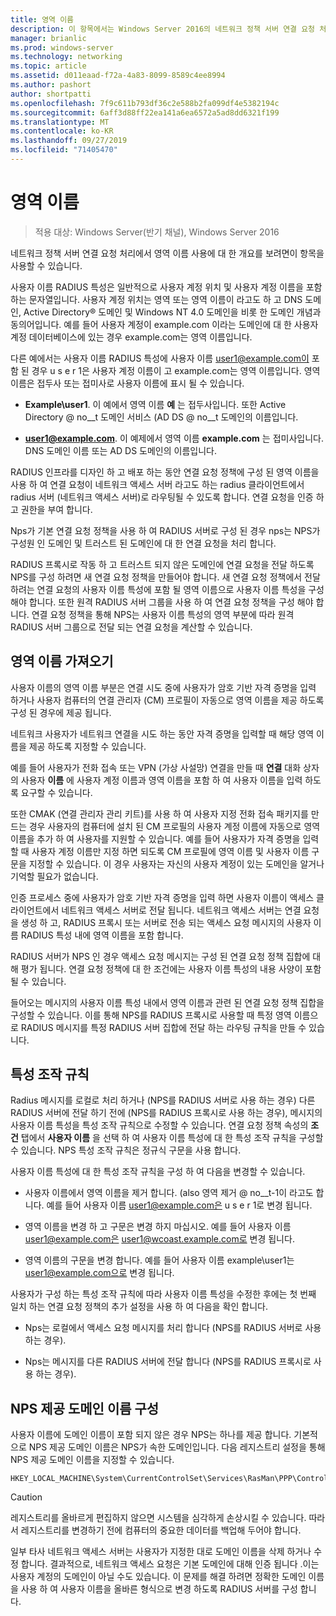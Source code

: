 ```yaml
---
title: 영역 이름
description: 이 항목에서는 Windows Server 2016의 네트워크 정책 서버 연결 요청 처리에서 영역 이름 사용에 대 한 개요를 제공 합니다.
manager: brianlic
ms.prod: windows-server
ms.technology: networking
ms.topic: article
ms.assetid: d011eaad-f72a-4a83-8099-8589c4ee8994
ms.author: pashort
author: shortpatti
ms.openlocfilehash: 7f9c611b793df36c2e588b2fa099df4e5382194c
ms.sourcegitcommit: 6aff3d88ff22ea141a6ea6572a5ad8dd6321f199
ms.translationtype: MT
ms.contentlocale: ko-KR
ms.lasthandoff: 09/27/2019
ms.locfileid: "71405470"
---
```

# <a name="realm-names"></a>영역 이름

>적용 대상: Windows Server(반기 채널), Windows Server 2016


네트워크 정책 서버 연결 요청 처리에서 영역 이름 사용에 대 한 개요를 보려면이 항목을 사용할 수 있습니다.

사용자 이름 RADIUS 특성은 일반적으로 사용자 계정 위치 및 사용자 계정 이름을 포함 하는 문자열입니다. 사용자 계정 위치는 영역 또는 영역 이름이 라고도 하 고 DNS 도메인, Active Directory® 도메인 및 Windows NT 4.0 도메인을 비롯 한 도메인 개념과 동의어입니다. 예를 들어 사용자 계정이 example.com 이라는 도메인에 대 한 사용자 계정 데이터베이스에 있는 경우 example.com는 영역 이름입니다.

다른 예에서는 사용자 이름 RADIUS 특성에 사용자 이름 user1@example.com이 포함 된 경우 u s e r 1은 사용자 계정 이름이 고 example.com는 영역 이름입니다. 영역 이름은 접두사 또는 접미사로 사용자 이름에 표시 될 수 있습니다.

- **Example\user1**. 이 예에서 영역 이름 **예** 는 접두사입니다. 또한 Active Directory @ no__t 도메인 서비스 \(AD DS @ no__t 도메인의 이름입니다.

- <strong>user1@example.com</strong>. 이 예제에서 영역 이름 **example.com** 는 접미사입니다. DNS 도메인 이름 또는 AD DS 도메인의 이름입니다.

RADIUS 인프라를 디자인 하 고 배포 하는 동안 연결 요청 정책에 구성 된 영역 이름을 사용 하 여 연결 요청이 네트워크 액세스 서버 라고도 하는 radius 클라이언트에서 radius 서버 (네트워크 액세스 서버)로 라우팅될 수 있도록 합니다. 연결 요청을 인증 하 고 권한을 부여 합니다.

Nps가 기본 연결 요청 정책을 사용 하 여 RADIUS 서버로 구성 된 경우 nps는 NPS가 구성원 인 도메인 및 트러스트 된 도메인에 대 한 연결 요청을 처리 합니다.

RADIUS 프록시로 작동 하 고 트러스트 되지 않은 도메인에 연결 요청을 전달 하도록 NPS를 구성 하려면 새 연결 요청 정책을 만들어야 합니다. 새 연결 요청 정책에서 전달 하려는 연결 요청의 사용자 이름 특성에 포함 될 영역 이름으로 사용자 이름 특성을 구성 해야 합니다. 또한 원격 RADIUS 서버 그룹을 사용 하 여 연결 요청 정책을 구성 해야 합니다. 연결 요청 정책을 통해 NPS는 사용자 이름 특성의 영역 부분에 따라 원격 RADIUS 서버 그룹으로 전달 되는 연결 요청을 계산할 수 있습니다.

## <a name="acquiring-the-realm-name"></a>영역 이름 가져오기

사용자 이름의 영역 이름 부분은 연결 시도 중에 사용자가 암호 기반 자격 증명을 입력 하거나 사용자 컴퓨터의 연결 관리자 (CM) 프로필이 자동으로 영역 이름을 제공 하도록 구성 된 경우에 제공 됩니다.

네트워크 사용자가 네트워크 연결을 시도 하는 동안 자격 증명을 입력할 때 해당 영역 이름을 제공 하도록 지정할 수 있습니다.

예를 들어 사용자가 전화 접속 또는 VPN (가상 사설망) 연결을 만들 때 **연결** 대화 상자의 사용자 **이름** 에 사용자 계정 이름과 영역 이름을 포함 하 여 사용자 이름을 입력 하도록 요구할 수 있습니다.

또한 CMAK (연결 관리자 관리 키트)를 사용 하 여 사용자 지정 전화 접속 패키지를 만드는 경우 사용자의 컴퓨터에 설치 된 CM 프로필의 사용자 계정 이름에 자동으로 영역 이름을 추가 하 여 사용자를 지원할 수 있습니다. 예를 들어 사용자가 자격 증명을 입력할 때 사용자 계정 이름만 지정 하면 되도록 CM 프로필에 영역 이름 및 사용자 이름 구문을 지정할 수 있습니다. 이 경우 사용자는 자신의 사용자 계정이 있는 도메인을 알거나 기억할 필요가 없습니다.

인증 프로세스 중에 사용자가 암호 기반 자격 증명을 입력 하면 사용자 이름이 액세스 클라이언트에서 네트워크 액세스 서버로 전달 됩니다. 네트워크 액세스 서버는 연결 요청을 생성 하 고, RADIUS 프록시 또는 서버로 전송 되는 액세스 요청 메시지의 사용자 이름 RADIUS 특성 내에 영역 이름을 포함 합니다.

RADIUS 서버가 NPS 인 경우 액세스 요청 메시지는 구성 된 연결 요청 정책 집합에 대해 평가 됩니다. 연결 요청 정책에 대 한 조건에는 사용자 이름 특성의 내용 사양이 포함 될 수 있습니다.

들어오는 메시지의 사용자 이름 특성 내에서 영역 이름과 관련 된 연결 요청 정책 집합을 구성할 수 있습니다. 이를 통해 NPS를 RADIUS 프록시로 사용할 때 특정 영역 이름으로 RADIUS 메시지를 특정 RADIUS 서버 집합에 전달 하는 라우팅 규칙을 만들 수 있습니다.

## <a name="attribute-manipulation-rules"></a>특성 조작 규칙

Radius 메시지를 로컬로 처리 하거나 (NPS를 RADIUS 서버로 사용 하는 경우) 다른 RADIUS 서버에 전달 하기 전에 (NPS를 RADIUS 프록시로 사용 하는 경우), 메시지의 사용자 이름 특성을 특성 조작 규칙으로 수정할 수 있습니다. 연결 요청 정책 속성의 **조건** 탭에서 **사용자 이름** 을 선택 하 여 사용자 이름 특성에 대 한 특성 조작 규칙을 구성할 수 있습니다. NPS 특성 조작 규칙은 정규식 구문을 사용 합니다.

사용자 이름 특성에 대 한 특성 조작 규칙을 구성 하 여 다음을 변경할 수 있습니다.

- 사용자 이름에서 영역 이름을 제거 합니다. \(also 영역 제거 @ no__t-1이 라고도 합니다. 예를 들어 사용자 이름 user1@example.com은 u s e r 1로 변경 됩니다.

- 영역 이름을 변경 하 고 구문은 변경 하지 마십시오. 예를 들어 사용자 이름 user1@example.com은 user1@wcoast.example.com로 변경 됩니다.

- 영역 이름의 구문을 변경 합니다. 예를 들어 사용자 이름 example\user1는 user1@example.com으로 변경 됩니다.

사용자가 구성 하는 특성 조작 규칙에 따라 사용자 이름 특성을 수정한 후에는 첫 번째 일치 하는 연결 요청 정책의 추가 설정을 사용 하 여 다음을 확인 합니다.

- Nps는 로컬에서 액세스 요청 메시지를 처리 합니다 (NPS를 RADIUS 서버로 사용 하는 경우).

- Nps는 메시지를 다른 RADIUS 서버에 전달 합니다 (NPS를 RADIUS 프록시로 사용 하는 경우).

## <a name="configuring-the-nps-supplied-domain-name"></a>NPS 제공 도메인 이름 구성

사용자 이름에 도메인 이름이 포함 되지 않은 경우 NPS는 하나를 제공 합니다. 기본적으로 NPS 제공 도메인 이름은 NPS가 속한 도메인입니다. 다음 레지스트리 설정을 통해 NPS 제공 도메인 이름을 지정할 수 있습니다.

    
    HKEY_LOCAL_MACHINE\System\CurrentControlSet\Services\RasMan\PPP\ControlProtocols\BuiltIn\DefaultDomain
    

>[!CAUTION]
>레지스트리를 올바르게 편집하지 않으면 시스템을 심각하게 손상시킬 수 있습니다. 따라서 레지스트리를 변경하기 전에 컴퓨터의 중요한 데이터를 백업해 두어야 합니다.

일부 타사 네트워크 액세스 서버는 사용자가 지정한 대로 도메인 이름을 삭제 하거나 수정 합니다. 결과적으로, 네트워크 액세스 요청은 기본 도메인에 대해 인증 됩니다 .이는 사용자 계정의 도메인이 아닐 수도 있습니다. 이 문제를 해결 하려면 정확한 도메인 이름을 사용 하 여 사용자 이름을 올바른 형식으로 변경 하도록 RADIUS 서버를 구성 합니다.
